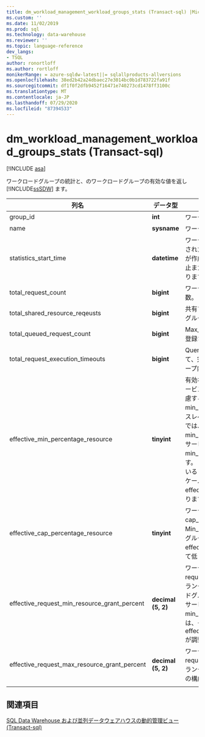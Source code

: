 ```yaml
---
title: dm_workload_management_workload_groups_stats (Transact-sql) |Microsoft Docs
ms.custom: ''
ms.date: 11/02/2019
ms.prod: sql
ms.technology: data-warehouse
ms.reviewer: ''
ms.topic: language-reference
dev_langs:
- TSQL
author: ronortloff
ms.author: rortloff
monikerRange: = azure-sqldw-latest||= sqlallproducts-allversions
ms.openlocfilehash: 38ed2b42a24dbaec27e3014bc0b1d783722fa91f
ms.sourcegitcommit: df1f0f2dfb9452f16471e740273cd1478ff3100c
ms.translationtype: MT
ms.contentlocale: ja-JP
ms.lasthandoff: 07/29/2020
ms.locfileid: "87394533"
---
```

# <a name="sysdm_workload_management_workload_groups_stats-transact-sql"></a>dm_workload_management_workload_groups_stats (Transact-sql)
[!INCLUDE [asa](../../includes/applies-to-version/asa.md)]

ワークロードグループの統計と、のワークロードグループの有効な値を返し [!INCLUDE[ssSDW](../../includes/sssdw-md.md)] ます。  
  
|列名|データ型|説明|Range|  
|-----------------|---------------|-----------------|-----------|  
|group_id|**int**|ワークロード グループの一意の ID。||
|name|**sysname**|ワークロードグループの名前。||
|statistics_start_time|**datetime**|ワークロードグループの統計コレクションが開始された時刻。  この値は、ワークロードグループが作成されたとき、またはインスタンスが一時停止またはスケーリングされたときのいずれかになります。||
|total_request_count|**bigint**|ワークロードグループ内の完了した要求の累積数。||
|total_shared_resource_reqeusts|**bigint**|共有プールからリソースを使用したワークロードグループ内の完了した要求の累積数。||
|total_queued_request_count|**bigint**|Max_concurrency の制限に達した後にキューに登録された要求の累積数。||
|total_request_execution_timeouts|**bigint**|Query_execution_timeout_sec の設定に基づいて、完了前にタイムアウトしたワークロードグループ内の要求の累積数。||
|effective_min_percentage_resource|**tinyint**|有効な min_percentage_resource 設定では、サービスレベルとワークロードグループの設定を考慮することができます。 有効な min_percentage_resource は、より低いサービスレベルで調整できます。  たとえば、DW100c では、許可されている最小 min_percentage_resource は25% です。  値がサービスレベルで許可されていない場合、min_percentage_resource は0% に調整されます。  たとえば、DW6000c で10% に設定されている min_percentage_resource、DW100c にスケールダウンすると、effective_min_percentage_resource は0% になります。||
|effective_cap_percentage_resource|**tinyint**|ワークロードグループの有効な cap_percentage_resource。  Min_percentage_resource > 0 のワークロードグループが他にある場合、effective_cap_percentage_resource は比例して低くなります。||
|effective_request_min_resource_grant_percent|**decimal (5, 2)**|ワークロードグループの request_min_resource_grant_percent の有効なランタイム値。 サービスレベルと、ワークロードグループの構成方法を検討している有効な値。  サービスレベルによって min_percentage_resource が調整された場合は、それに応じて effective_request_min_resource_grant_percent が調整されます。||
|effective_request_max_resource_grant_percent|**decimal (5, 2)**|ワークロードグループの request_max_resource_grant_percent の有効なランタイム値は、すべてのワークロードグループの構成を検討しています。||
|||||

## <a name="see-also"></a>関連項目

 [SQL Data Warehouse および並列データウェアハウスの動的管理ビュー &#40;Transact-sql&#41;](../../relational-databases/system-dynamic-management-views/sql-and-parallel-data-warehouse-dynamic-management-views.md)  
